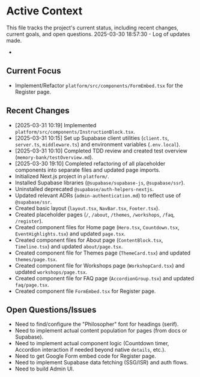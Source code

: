 # Active Context

This file tracks the project's current status, including recent changes, current goals, and open questions.
2025-03-30 18:57:30 - Log of updates made.

*

## Current Focus
*   Implement/Refactor `platform/src/components/FormEmbed.tsx` for the Register page.

## Recent Changes

*   [2025-03-31 10:19] Implemented `platform/src/components/InstructionBlock.tsx`.
*   [2025-03-31 10:15] Set up Supabase client utilities (`client.ts`, `server.ts`, `middleware.ts`) and environment variables (`.env.local`).
*   [2025-03-31 10:10] Completed TDD review and created test overview (`memory-bank/testOverview.md`).
*   [2025-03-30 19:10] Completed refactoring of all placeholder components into separate files and updated page imports.
*   Initialized Next.js project in `platform/`.
*   Installed Supabase libraries (`@supabase/supabase-js`, `@supabase/ssr`).
*   Uninstalled deprecated `@supabase/auth-helpers-nextjs`.
*   Updated relevant ADRs (`admin-authentication.md`) to reflect use of `@supabase/ssr`.
*   Created basic layout (`layout.tsx`, `NavBar.tsx`, `Footer.tsx`).
*   Created placeholder pages (`/`, `/about`, `/themes`, `/workshops`, `/faq`, `/register`).
*   Created component files for Home page (`Hero.tsx`, `Countdown.tsx`, `EventHighlights.tsx`) and updated `page.tsx`.
*   Created component files for About page (`ContentBlock.tsx`, `Timeline.tsx`) and updated `about/page.tsx`.
*   Created component file for Themes page (`ThemeCard.tsx`) and updated `themes/page.tsx`.
*   Created component file for Workshops page (`WorkshopCard.tsx`) and updated `workshops/page.tsx`.
*   Created component file for FAQ page (`AccordionGroup.tsx`) and updated `faq/page.tsx`.
*   Created component file `FormEmbed.tsx` for Register page.

## Open Questions/Issues

*   Need to find/configure the "Philosopher" font for headings (serif).
*   Need to implement actual content population for pages (from docs or Supabase).
*   Need to implement actual component logic (Countdown timer, Accordion interaction if needed beyond native `details`, etc.).
*   Need to get Google Form embed code for Register page.
*   Need to implement Supabase data fetching (SSG/ISR) and auth flows.
*   Need to build Admin UI.